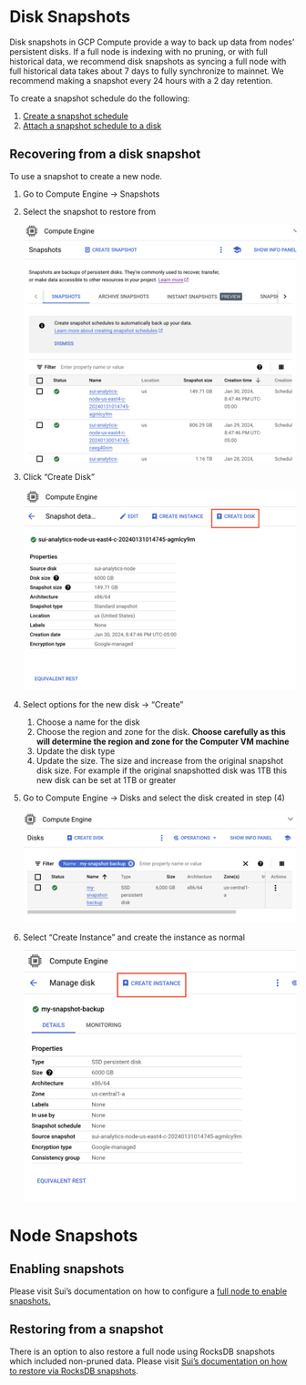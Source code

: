 # Disk Snapshots

Disk snapshots in GCP Compute provide a way to back up data from nodes’ persistent disks. If a full node is indexing with no pruning, or with full historical data, we recommend disk snapshots as syncing a full node with full historical data takes about 7 days to fully synchronize to mainnet. We recommend making a snapshot every 24 hours with a 2 day retention.

To create a snapshot schedule do the following:

1. [Create a snapshot schedule](https://cloud.google.com/compute/docs/disks/scheduled-snapshots#create_snapshot_schedule)
2. [Attach a snapshot schedule to a disk](https://cloud.google.com/compute/docs/disks/scheduled-snapshots#attach_snapshot_schedule)

## Recovering from a disk snapshot

To use a snapshot to create a new node.

1. Go to Compute Engine → Snapshots
2. Select the snapshot to restore from
    
    ![snapshotmd-1.png](/assets/reference/snapshotmd-1.png)
    
3. Click “Create Disk”
    
    ![snapshotmd-2.png](/assets/reference/snapshotmd-2.png)
    
4. Select options for the new disk → “Create”
    1. Choose a name for the disk
    2. Choose the region and zone for the disk. **Choose carefully as this will determine the region and zone for the Computer VM machine**
    3. Update the disk type
    4. Update the size. The size and increase from the original snapshot disk size. For example if the original snapshotted disk was 1TB this new disk can be set at 1TB or greater
5. Go to Compute Engine → Disks and select the disk created in step (4)
    
    ![snapshotmd-3.png](/assets/reference/snapshotmd-3.png)
    
6. Select “Create Instance” and create the instance as normal
    
    ![snapshotmd-4.png](/assets/reference/snapshotmd-4.png)
    

# Node Snapshots

## Enabling snapshots

Please visit Sui’s documentation on how to configure a [full node to enable snapshots.](https://docs.sui.io/guides/operator/snapshots#enabling-snapshots)

## Restoring from a snapshot

There is an option to also restore a full node using RocksDB snapshots which included non-pruned data. Please visit [Sui’s documentation on how to restore via RocksDB snapshots](https://docs.sui.io/guides/operator/snapshots#restoring-using-rocksdb-snapshots).